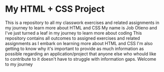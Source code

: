 # My HTML + CSS Project
 This is a repository to all my classwork exercises and related assignments in my journey to learn more about HTML and CSS 
My name is Job Otieno and I've just turned a leaf in my journey to learn more about coding
This repository contains all outcomes to assigned exercises and related assignments as I embark on learning more about HTML and CSS
I'm also getting to know why it's important to provide as much information as possible regarding an application/project that anyone else who whould like to contribute to it doesn't have to struggle with information gaps.
Welcome to my journey
